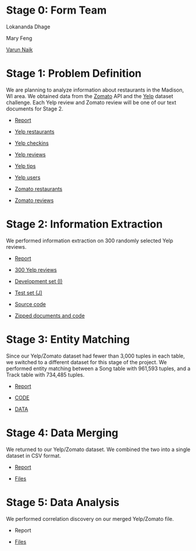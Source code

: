 # Stage 0: Form Team

Lokananda Dhage

Mary Feng

[Varun Naik](https://www.linkedin.com/in/varuncnaik)

# Stage 1: Problem Definition

We are planning to analyze information about restaurants in the Madison, WI
area. We obtained data from the [Zomato](https://www.zomato.com/) API and the
[Yelp](https://www.yelp.com/) dataset challenge. Each Yelp review and Zomato
review will be one of our text documents for Stage 2.

* [Report](reports/Stage1_Report.pdf)

* [Yelp restaurants](datasets/yelp_restaurants.json)
* [Yelp checkins](datasets/yelp_checkins.json)
* [Yelp reviews](datasets/yelp_reviews.json)
* [Yelp tips](datasets/yelp_tips.json)
* [Yelp users](datasets/yelp_users.json)

* [Zomato restaurants](datasets/zomato_restaurants.json)
* [Zomato reviews](datasets/zomato_reviews.json)

# Stage 2: Information Extraction

We performed information extraction on 300 randomly selected Yelp reviews.

* [Report](reports/Stage2_Report.pdf)

* [300 Yelp reviews](stage2/documents.md)
* [Development set (I)](stage2/dev_set.md)
* [Test set (J)](stage2/test_set.md)
* [Source code](https://github.com/varuncnaik/cs838-sp17/tree/master/stage2/code)
* [Zipped documents and code](stage2/stage2.zip)

# Stage 3: Entity Matching

Since our Yelp/Zomato dataset had fewer than 3,000 tuples in each table, we
switched to a different dataset for this stage of the project. We performed
entity matching between a Song table with 961,593 tuples, and a Track table
with 734,485 tuples.

* [Report](reports/Stage3_Report.pdf)

* [CODE](https://github.com/varuncnaik/cs838-sp17/tree/master/stage3/CODE)
* [DATA](stage3/DATA.md)

# Stage 4: Data Merging

We returned to our Yelp/Zomato dataset. We combined the two into a single
dataset in CSV format.

* [Report](reports/Stage4_Report.pdf)

* [Files](stage4/files.md)

# Stage 5: Data Analysis

We performed correlation discovery on our merged Yelp/Zomato file.

* Report

* [Files](https://github.com/varuncnaik/cs838-sp17/tree/master/stage5)

